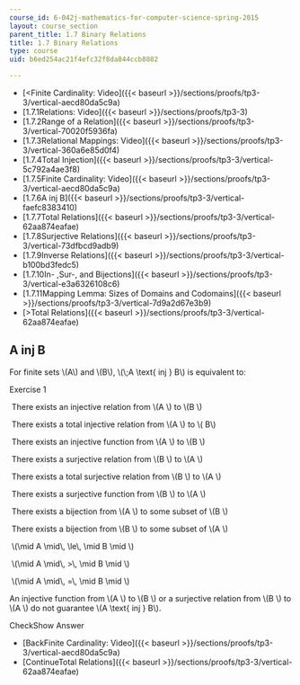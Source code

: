 ```yaml
---
course_id: 6-042j-mathematics-for-computer-science-spring-2015
layout: course_section
parent_title: 1.7 Binary Relations
title: 1.7 Binary Relations
type: course
uid: b6ed254ac21f4efc32f8da844ccb8882

---
```


*   [<Finite Cardinality: Video]({{< baseurl >}}/sections/proofs/tp3-3/vertical-aecd80da5c9a)
*   [1.7.1Relations: Video]({{< baseurl >}}/sections/proofs/tp3-3)
*   [1.7.2Range of a Relation]({{< baseurl >}}/sections/proofs/tp3-3/vertical-70020f5936fa)
*   [1.7.3Relational Mappings: Video]({{< baseurl >}}/sections/proofs/tp3-3/vertical-360a6e85d0f4)
*   [1.7.4Total Injection]({{< baseurl >}}/sections/proofs/tp3-3/vertical-5c792a4ae3f8)
*   [1.7.5Finite Cardinality: Video]({{< baseurl >}}/sections/proofs/tp3-3/vertical-aecd80da5c9a)
*   [1.7.6A inj B]({{< baseurl >}}/sections/proofs/tp3-3/vertical-faefc8383410)
*   [1.7.7Total Relations]({{< baseurl >}}/sections/proofs/tp3-3/vertical-62aa874eafae)
*   [1.7.8Surjective Relations]({{< baseurl >}}/sections/proofs/tp3-3/vertical-73dfbcd9adb9)
*   [1.7.9Inverse Relations]({{< baseurl >}}/sections/proofs/tp3-3/vertical-b100bd3fedc5)
*   [1.7.10In- ,Sur-, and Bijections]({{< baseurl >}}/sections/proofs/tp3-3/vertical-e3a6326108c6)
*   [1.7.11Mapping Lemma: Sizes of Domains and Codomains]({{< baseurl >}}/sections/proofs/tp3-3/vertical-7d9a2d67e3b9)
*   [\>Total Relations]({{< baseurl >}}/sections/proofs/tp3-3/vertical-62aa874eafae)

A inj B
-------

  

For finite sets \\(A\\) and \\(B\\), \\(\\;A \\text{ inj } B\\) is equivalent to:

Exercise 1

&nbsp;There exists an injective relation from \\(A \\) to \\(B \\) &nbsp;

&nbsp;There exists a total injective relation from \\(A \\) to \\( B\\) &nbsp;

&nbsp;There exists an injective function from \\(A \\) to \\(B \\) &nbsp;

&nbsp;There exists a surjective relation from \\(B \\) to \\(A \\) &nbsp;

&nbsp;There exists a total surjective relation from \\(B \\) to \\(A \\) &nbsp;

&nbsp;There exists a surjective function from \\(B \\) to \\(A \\) &nbsp;

&nbsp;There exists a bijection from \\(A \\) to some subset of \\(B \\) &nbsp;

&nbsp;There exists a bijection from \\(B \\) to some subset of \\(A \\) &nbsp;

&nbsp;\\(\\mid A \\mid\\, \\le\\, \\mid B \\mid \\) &nbsp;

&nbsp;\\(\\mid A \\mid\\, >\\, \\mid B \\mid \\) &nbsp;

&nbsp;\\(\\mid A \\mid\\, =\\, \\mid B \\mid \\) &nbsp;

An injective function from \\(A \\) to \\(B \\) or a surjective relation from \\(B \\) to \\(A \\) do not guarantee \\(A \\text{ inj } B\\).

CheckShow Answer

*   [BackFinite Cardinality: Video]({{< baseurl >}}/sections/proofs/tp3-3/vertical-aecd80da5c9a)
*   [ContinueTotal Relations]({{< baseurl >}}/sections/proofs/tp3-3/vertical-62aa874eafae)